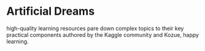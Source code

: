 # Artificial Dreams

high-quality learning resources pare down complex topics to their key practical components authored by the Kaggle community and Kozue, happy learning.


